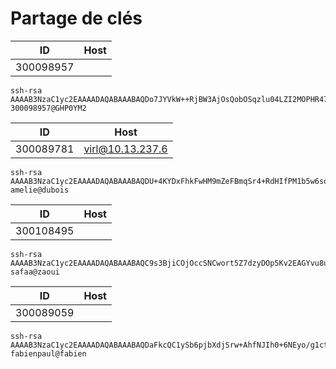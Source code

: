 # Partage de clés


| ID      |    Host        |
|---------|----------------|
|300098957|                | 
```
ssh-rsa AAAAB3NzaC1yc2EAAAADAQABAAABAQDo7JYVkW++RjBW3AjOsQobOSqzlu04LZI2MOPHR47jNDomsgwOS7uu7JEsB1dEt/YcbdUHAaRHJwrVdlSeMJKhGELW1AuYGHMaF4KBqHNogCepuqLyav7catGNQioPHi0jyZTS9vLNcNkCrFlXQmC3yRHLUPKHWfBtZgR7ISVMAUzr8QTMhwrjNkCQ3FG/+JP2LzC4V2mM9ntTdiNCKgRNU3u9QBaHrcaD7kPh3HmC+aINLbLmr3yLBR+eVowhj/nCLgOvKSGQW7PJ7ys8IeY0YH82K2rBGmZkq1XRkjYLqyAIBDSW2JrZIFcmDGInZtBN1NwBOos2v4sZyv29E1LL 300098957@GHP0YM2
```


| ID      |    Host          |
|---------|------------------|
|300089781| virl@10.13.237.6 | 
```
ssh-rsa AAAAB3NzaC1yc2EAAAADAQABAAABAQDU+4KYDxFhkFwHM9mZeFBmqSr4+RdHIfPM1b5w6soKOOTMd7ekncjg7lIVv6sFe1pUCO6FLVhe3+8Uqz0lkPFL2TARRGK6fyN/nVC3lPjgCvlFqXRCuuihilK0UZOiXJX9g7nLWXPY0dqo8jCEAK6gs0FtPSeeCY0Yy/YZc+7TSgZvw0+js4X2KkYCkn8i8eyXVNsEKRQJLjrINeSoKG14+/Fq2sl+/4EqRSgl2IeIbPaRV7QgPQBfwsR2ttlQ9SLQcLuz7j5lbfiqdgzZalHwXHBjEgXlDs1yeWnF/3Y7v0cptm4CyuuUoSdVpP3ok74TqSJU1p/qh5J3gK/Keajz amelie@dubois
```

| ID      |    Host        |
|---------|----------------|
|300108495|                | 
```
ssh-rsa AAAAB3NzaC1yc2EAAAADAQABAAABAQC9s3BjiCOjOccSNCwort5Z7dzyDOp5Kv2EAGYvu8u4DWfSmZQnSRnout6giv01syVk9IT2IJ6ZWQ1wHjAIgGDDp0mxsJL+hQfFXVdnUuwLuusK4Nt8QVS6e1ScFXL9oMLfGhoC0qWfR/zJLBpitkbolRhT0RdvlEmlf//6Qi31BVKuS387jdGCwxEt1swa9PaU2p2MHrW7lJrhwdKVr3RlJkjTHWXX1KZgEPOit0mGHG+tvmq90yRL3nmKpgCxVyC7UGgTXzGYdHtQnjfJuSU1KPSxNL2ZaTPGoz8cdQOxFyGBuUCadYry6qh1untoCrUC/+FypCe5hu1hep2aJtf safaa@zaoui
```

| ID      |    Host        |
|---------|----------------|
|300089059|                | 
```
ssh-rsa AAAAB3NzaC1yc2EAAAADAQABAAABAQDaFkcQC1ySb6pjbXdjSrw+AhfNJIh0+6NEyo/g1ctd3ZYRawbDT71lWQsUOTFHL8SNHe3aMx2F+um+idC4ZfXKC//zjKxizMpmV6JDYBq/ny9smu4D3+V3HjoZLdMLtA9PfxPAmK9uWD9xEm725Fs8ugGmpzmzRLlTQYzbskrcze80jJORH49HKa1NZ3NCJPccYSIDiBODc40K+CAf15xiG2kCcjSFoceaPdZDXiOuGSu76STc2jnxOA7eRXmqi5CixVSoQu4VXlWv1JrQ9MDVnN1wdIMunZ2rYvN5JyxyjZN6y6Pt2VN8PKfBWDTKnKO/d/mn1Wh7Tk7I/fcyfqz/ fabienpaul@fabien
```

 
